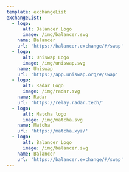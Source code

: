 ```yaml
---
template: exchangeList
exchangeList:
  - logo:
      alt: Balancer Logo
      image: /img/balancer.svg
    name: Balancer
    url: 'https://balancer.exchange/#/swap'
  - logo:
      alt: Uniswap Logo
      image: /img/uniswap.svg
    name: Uniswap
    url: 'https://app.uniswap.org/#/swap'
  - logo:
      alt: Radar Logo
      image: /img/radar.svg
    name: Radar
    url: 'https://relay.radar.tech/'
  - logo:
      alt: Matcha logo
      image: /img/matcha.svg
    name: Matcha
    url: 'https://matcha.xyz/'
  - logo:
      alt: Balancer Logo
      image: /img/balancer.svg
    name: Balancer
    url: 'https://balancer.exchange/#/swap'
---
```


